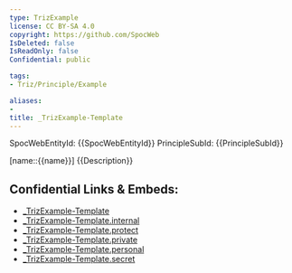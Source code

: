 ```yaml
---
type: TrizExample
license: CC BY-SA 4.0
copyright: https://github.com/SpocWeb
IsDeleted: false
IsReadOnly: false
Confidential: public

tags: 
- Triz/Principle/Example

aliases:
- 
title: _TrizExample-Template
---
```

SpocWebEntityId: {{SpocWebEntityId}}
PrincipleSubId: {{PrincipleSubId}}

[name::{{name}}]
{{Description}}

## Confidential Links & Embeds: 
- [_TrizExample-Template](../../../_public/tech/Triz/_TrizExample-Template.md) 
- [_TrizExample-Template.internal](../../../_internal/tech/Triz/_TrizExample-Template.internal.md) 
- [_TrizExample-Template.protect](../../../_protect/tech/Triz/_TrizExample-Template.protect.md) 
- [_TrizExample-Template.private](../../../_private/tech/Triz/_TrizExample-Template.private.md) 
- [_TrizExample-Template.personal](../../../_personal/tech/Triz/_TrizExample-Template.personal.md) 
- [_TrizExample-Template.secret](../../../_secret/tech/Triz/_TrizExample-Template.secret.md) 
